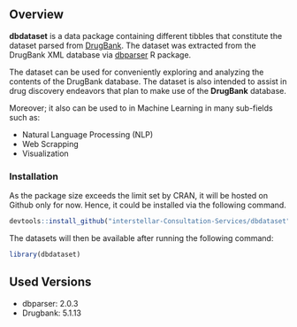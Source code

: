 
<!-- README.md is generated from README.Rmd. Please edit that file -->

## Overview

**dbdataset** is a data package containing different tibbles that
constitute the dataset parsed from [DrugBank](https://www.drugbank.ca).
The dataset was extracted from the DrugBank XML database via
[dbparser](https://docs.ropensci.org/dbparser) R package.

The dataset can be used for conveniently exploring and analyzing the
contents of the DrugBank database. The dataset is also intended to
assist in drug discovery endeavors that plan to make use of the
**DrugBank** database.

Moreover; it also can be used to in Machine Learning in many sub-fields
such as:

- Natural Language Processing (NLP)
- Web Scrapping
- Visualization

### Installation

As the package size exceeds the limit set by CRAN, it will be hosted on
Github only for now. Hence, it could be installed via the following
command.

``` r
devtools::install_github("interstellar-Consultation-Services/dbdataset")
```

The datasets will then be available after running the following command:

``` r
library(dbdataset)
```

## Used Versions

- dbparser: 2.0.3
- Drugbank: 5.1.13
